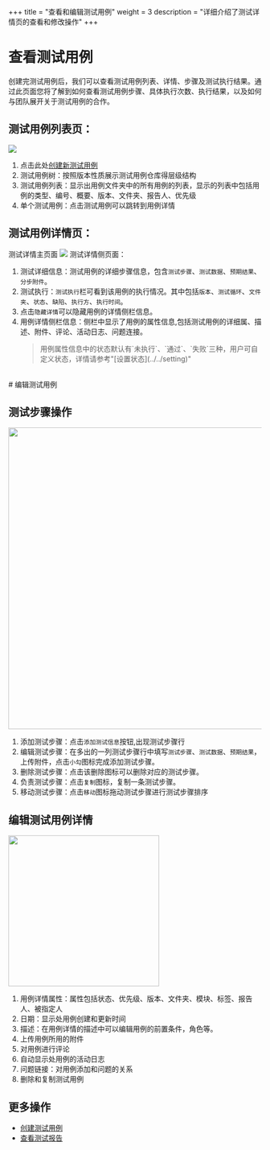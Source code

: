 +++
title = "查看和编辑测试用例"
weight = 3
description = "详细介绍了测试详情页的查看和修改操作"
+++

# 查看测试用例

创建完测试用例后，我们可以查看测试用例列表、详情、步骤及测试执行结果。通过此页面您将了解到如何查看测试用例步骤、具体执行次数、执行结果，以及如何与团队展开关于测试用例的合作。

## 测试用例列表页：
![](/img/docs/user-guide/test-management/case-management/case-detail1.png)

1. 点击此处[创建新测试用例](../create-case)
2. 测试用例树：按照版本性质展示测试用例仓库得层级结构
3. 测试用例列表：显示出用例文件夹中的所有用例的列表，显示的列表中包括用例的类型、编号、概要、版本、文件夹、报告人、优先级
4. 单个测试用例：点击测试用例可以跳转到用例详情


## 测试用例详情页：
测试详情主页面
![](/img/docs/user-guide/test-management/case-management/case-detail2.png)
测试详情侧页面：

1. 测试详细信息：测试用例的详细步骤信息，包含`测试步骤`、`测试数据`、`预期结果`、`分步附件`。
2. 测试执行：`测试执行`栏可看到该用例的执行情况。其中包括`版本`、`测试循环`、`文件夹`、`状态`、`缺陷`、`执行方`、`执行时间`。
3. 点击`隐藏详情`可以隐藏用例的详情侧栏信息。
4. 用例详情侧栏信息：侧栏中显示了用例的属性信息,包括测试用例的详细属、描述、附件、评论、活动日志、问题连接。
    <blockquote class="note">用例属性信息中的状态默认有`未执行`、`通过`、`失败`三种，用户可自定义状态，详情请参考"[设置状态](../../setting)"</blockquote>


<br>
# 编辑测试用例

## 测试步骤操作


<img src="/img/docs/user-guide/test-management/case-management/case-detail3.png"  width="600"><br/>

1. 添加测试步骤：点击`添加测试信息`按钮,出现测试步骤行
2. 编辑测试步骤：在多出的一列测试步骤行中填写`测试步骤`、`测试数据`、`预期结果`，上传附件，点击`小勾`图标完成添加测试步骤。
3. 删除测试步骤：点击该删除图标可以删除对应的测试步骤。
4. 负责测试步骤：点击`复制`图标，复制一条测试步骤。
5. 移动测试步骤：点击`移动`图标拖动测试步骤进行测试步骤排序


## 编辑测试用例详情

<img src="/img/docs/user-guide/test-management/case-management/case-detail4.png"  width="300"><br/>

1. 用例详情属性：属性包括状态、优先级、版本、文件夹、模块、标签、报告人、被指定人
2. 日期：显示处用例创建和更新时间
3. 描述：在用例详情的描述中可以编辑用例的前置条件，角色等。
4. 上传用例所用的附件
5. 对用例进行评论
6. 自动显示处用例的活动日志
7. 问题链接：对用例添加和问题的关系
8. 删除和复制测试用例


## 更多操作

- [创建测试用例](../create-case)
- [查看测试报告](../../../report/test-report/)